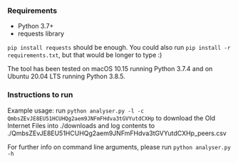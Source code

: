 ### Requirements
- Python 3.7+
- requests library

`pip install requests` should be enough.
You could also run `pip install -r requirements.txt`, but that would be longer to type :)

The tool has been tested on macOS 10.15 running Python 3.7.4 and on Ubuntu 20.04 LTS running Python 3.8.5.

### Instructions to run
Example usage:
run `python analyser.py -l -c QmbsZEvJE8EU51HCUHQg2aem9JNFmFHdva3tGVYutdCXHp` to download the Old Internet Files into ./downloads and log contents to ./QmbsZEvJE8EU51HCUHQg2aem9JNFmFHdva3tGVYutdCXHp_peers.csv

For further info on command line arguments, please run `python analyser.py -h`

